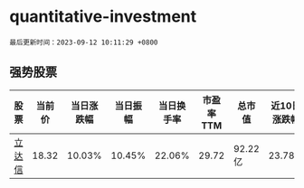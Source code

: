 # quantitative-investment

`最后更新时间：2023-09-12 10:11:29 +0800`

## 强势股票

|股票|当前价|当日涨跌幅|当日振幅|当日换手率|市盈率TTM|总市值|近10日涨跌幅|
|----|----|----|----|----|----|----|----|
|[立达信](https://xueqiu.com/S/SH605365)|18.32|10.03%|10.45%|22.06%|29.72|92.22亿|23.78%|
